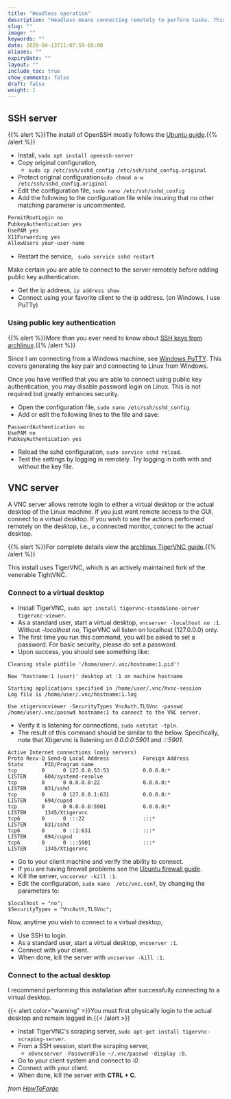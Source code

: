 ```yaml
---
title: "Headless operation"
description: "Headless means connecting remotely to perform tasks. This does not use the monitor, keyboard, or mouse connected to the Ubuntu computer. It does require having the SSH service for remote command line and also a VNC server to access the GUI."
slug: ""
image: ""
keywords: ""
date: 2020-04-13T11:07:59-05:00
aliases: ""
expiryDate: ""
layout: ""
include_toc: true
show_comments: false
draft: false
weight: 1
---
```


## SSH server



{{% alert %}}The install of OpenSSH mostly follows the [Ubuntu guide](https://help.ubuntu.com/lts/serverguide/openssh-server.html).{{% /alert %}}

* Install, `sudo apt install openssh-server`
* Copy original configuration, 
    * `sudo cp /etc/ssh/sshd_config /etc/ssh/sshd_config.original`
* Protect original configuration`sudo chmod a-w /etc/ssh/sshd_config.original`
* Edit the configuration file, `sudo nano /etc/ssh/sshd_config`
* Add the following to the configuration file while insuring that no other matching parameter is uncommented.

```md
PermitRootLogin no
PubkeyAuthentication yes
UsePAM yes
X11Forwarding yes
AllowUsers your-user-name
```

* Restart the service, ` sudo service sshd restart`

Make certain you are able to connect to the server remotely before adding public key authentication.

* Get the ip address, `ip address show`
* Connect using your favorite client to the ip address. (on Windows, I use PuTTy)

### Using public key authentication

{{% alert %}}More than you ever need to know about [SSH keys from archlinux](https://wiki.archlinux.org/index.php/SSH_keys).{{% /alert %}}

Since I am connecting from a Windows machine, see [Windows PuTTY](/docs/development-environment/windows/#putty). This covers generating the key pair and connecting to Linux from Windows.

Once you have verified that you are able to connect using public key authentication, you may disable password login on Linux. This is not required but greatly enhances security.

* Open the configuration file, `sudo nano /etc/ssh/sshd_config`.
* Add or edit the following lines to the file and save:
```
PasswordAuthentication no
UsePAM no
PubkeyAuthentication yes
```
* Reload the sshd configuration, `sudo service sshd reload`.
* Test the settings by logging in remotely. Try logging in both with and without the key file.

## VNC server

A VNC server allows remote login to either a virtual desktop or the actual desktop of the Linux machine. If you just want remote access to the GUI, connect to a virtual desktop. If you wish to see the actions performed remotely on the desktop, i.e., a connected monitor, connect to the actual desktop.

{{% alert %}}For complete details view the [archlinux TigerVNC guide](https://wiki.archlinux.org/index.php?title=TigerVNC).{{% /alert %}}

This install uses TigerVNC, which is an actively maintained fork of the venerable TightVNC.

### Connect to a virtual desktop

* Install TigerVNC, `sudo apt install tigervnc-standalone-server tigervnc-viewer`.
* As a standard user, start a virtual desktop, `vncserver -localhost no :1`. Without *-localhost no*, TigerVNC wil listen on localhost (127.0.0.0) only.
* The first time you run this command, you will be asked to set a password. For basic security, please do set a password.
* Upon success, you should see something like:
```
Cleaning stale pidfile '/home/user/.vnc/hostname:1.pid'!

New 'hostname:1 (user)' desktop at :1 on machine hostname

Starting applications specified in /home/user/.vnc/Xvnc-session
Log file is /home/user/.vnc/hostname:1.log

Use xtigervncviewer -SecurityTypes VncAuth,TLSVnc -passwd /home/user/.vnc/passwd hostname:1 to connect to the VNC server.
```
* Verify it is listening for connections, `sudo netstat -tpln`.
* The result of this command should be similar to the below. Specifically, note that Xtigervnc is listening on *0.0.0.0:5901* and *:::5901*.

```
Active Internet connections (only servers)
Proto Recv-Q Send-Q Local Address           Foreign Address         State       PID/Program name
tcp        0      0 127.0.0.53:53           0.0.0.0:*               LISTEN      604/systemd-resolve
tcp        0      0 0.0.0.0:22              0.0.0.0:*               LISTEN      831/sshd
tcp        0      0 127.0.0.1:631           0.0.0.0:*               LISTEN      694/cupsd
tcp        0      0 0.0.0.0:5901            0.0.0.0:*               LISTEN      1345/Xtigervnc
tcp6       0      0 :::22                   :::*                    LISTEN      831/sshd
tcp6       0      0 ::1:631                 :::*                    LISTEN      694/cupsd
tcp6       0      0 :::5901                 :::*                    LISTEN      1345/Xtigervnc

```

* Go to your client machine and verify the ability to connect.
* If you are having firewall problems see the [Ubuntu firewall guide](https://help.ubuntu.com/lts/serverguide/firewall.html).
* Kill the server, `vncserver -kill :1`.
* Edit the configuration, `sudo nano  /etc/vnc.conf`, by changing the parameters to:

```
$localhost = "no";
$SecurityTypes = "VncAuth,TLSVnc";
```

Now, anytime you wish to connect to a virtual desktop,
* Use SSH to login.
* As a standard user, start a virtual desktop, `vncserver :1`.
* Connect with your client.
* When done, kill the server with `vncserver -kill :1`.


### Connect to the actual desktop

I recommend performing this installation after successfully connecting to a virtual desktop.

{{< alert color="warning" >}}You must first physically login to the actual desktop and remain logged in.{{< /alert >}}

* Install TigerVNC's scraping server, `sudo apt-get install tigervnc-scraping-server`.
* From a SSH session, start the scraping server,
    * `x0vncserver -PasswordFile ~/.vnc/passwd -display :0`.
* Go to your client system and connect to *:0*.
* Connect with your client.
* When done, kill the server with **CTRL + C**.

*from [HowToForge](https://www.howtoforge.com/tutorial/how-to-start-a-vnc-server-for-the-actual-display-scraping-with-tigervnc/)*